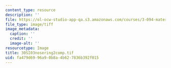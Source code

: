 ```yaml
---
content_type: resource
description: ''
file: https://ol-ocw-studio-app-qa.s3.amazonaws.com/courses/3-094-materials-in-human-experience-spring-2004/fa479d6996a90b8a4b627836b392f015_30SI03nosering2comp.tif
file_type: image/tiff
image_metadata:
  caption: ''
  credit: ''
  image-alt: ''
resourcetype: Image
title: 30SI03nosering2comp.tif
uid: fa479d69-96a9-0b8a-4b62-7836b392f015
---
```

